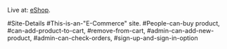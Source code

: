 Live at: [eShop](https://eshop-6d048.web.app/).

#Site-Details
#This-is-an-"E-Commerce" site.
#People-can-buy product,
#can-add-product-to-cart,
#remove-from-cart,
#admin-can-add-new-product,
#admin-can-check-orders,
#sign-up-and-sign-in-option
